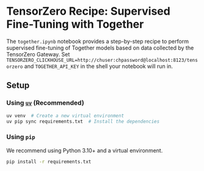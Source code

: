 # TensorZero Recipe: Supervised Fine-Tuning with Together

The `together.ipynb` notebook provides a step-by-step recipe to perform supervised fine-tuning of Together models based on data collected by the TensorZero Gateway.
Set `TENSORZERO_CLICKHOUSE_URL=http://chuser:chpassword@localhost:8123/tensorzero` and `TOGETHER_API_KEY` in the shell your notebook will run in.

## Setup

### Using [`uv`](https://github.com/astral-sh/uv) (Recommended)

```bash
uv venv  # Create a new virtual environment
uv pip sync requirements.txt  # Install the dependencies
```

### Using `pip`

We recommend using Python 3.10+ and a virtual environment.

```bash
pip install -r requirements.txt
```

